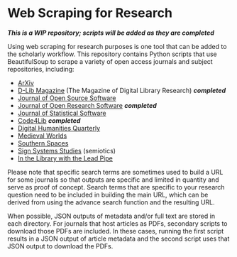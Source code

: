 # Web Scraping for Research

***This is a WIP repository; scripts will be added as they are completed*** 

Using web scraping for research purposes is one tool that can be added to the scholarly workflow. This repository contains Python scripts that use BeautifulSoup to scrape a variety of open access journals and subject repositories, including: 

- [ArXiv](https://arxiv.org/)
- [D-Lib Magazine](http://www.dlib.org/) (The Magazine of Digital Library Research) ***completed***
- [Journal of Open Source Software](https://joss.theoj.org/)
- [Journal of Open Research Software](https://openresearchsoftware.metajnl.com/) ***completed***
- [Journal of Statistical Software](https://www.jstatsoft.org/index)
- [Code4Lib](https://code4lib.org/) ***completed***
- [Digital Humanities Quarterly](http://www.digitalhumanities.org/dhq/)
- [Medieval Worlds](https://medieval.vlg.oeaw.ac.at/index.php/medievalworlds)
- [Southern Spaces](https://southernspaces.org/)
- [Sign Systems Studies](http://www.sss.ut.ee/index.php/sss) (semiotics)
- [In the Library with the Lead Pipe](http://www.inthelibrarywiththeleadpipe.org/)

Please note that specific search terms are sometimes used to build a URL for some journals so that outputs are specific and limited in quantity and serve as proof of concept. Search terms that are specific to your research question need to be included in building the main URL, which can be derived from using the advance search function and the resulting URL. 

When possible, JSON outputs of metadata and/or full text are stored in each directory. For journals that host articles as PDFs, secondary scripts to download those PDFs are included. In these cases, running the first script results in a JSON output of article metadata and the second script uses that JSON output to download the PDFs.

